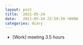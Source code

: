 ```yaml
---
layout: post
title:  2021-05-24
date:   2021-05-24 23:59:59 +0900
categories: diary
---
```


- [Work] meeting 3.5 hours
